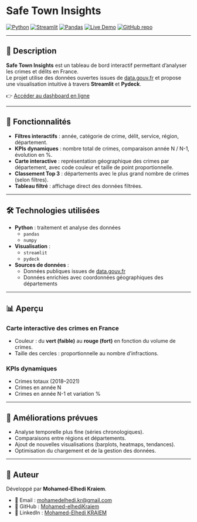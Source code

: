 # Safe Town Insights  

[![Python](https://img.shields.io/badge/Python-3.9%2B-blue?logo=python&logoColor=white)](https://www.python.org/)  [![Streamlit](https://img.shields.io/badge/Streamlit-1.0%2B-FF4B4B?logo=streamlit&logoColor=white)](https://streamlit.io/)  [![Pandas](https://img.shields.io/badge/Pandas-Data%20Analysis-150458?logo=pandas)](https://pandas.pydata.org/) [![Live Demo](https://img.shields.io/badge/Demo-Streamlit%20App-FF4B4B?logo=streamlit)](https://safe-town-insights-gp7fgkquuznlfemnuwh9pm.streamlit.app/)  [![GitHub repo](https://img.shields.io/badge/GitHub-Repository-181717?logo=github)](https://github.com/Mohamed-elhediKraiem/safe-town-insights)  

---

## 📖 Description  

**Safe Town Insights** est un tableau de bord interactif permettant d’analyser les crimes et délits en France.  
Le projet utilise des données ouvertes issues de [data.gouv.fr](https://www.data.gouv.fr/) et propose une visualisation intuitive à travers **Streamlit** et **Pydeck**.  

👉 [Accéder au dashboard en ligne](https://safe-town-insights-gp7fgkquuznlfemnuwh9pm.streamlit.app/)  

---

## 🚀 Fonctionnalités  

- **Filtres interactifs** : année, catégorie de crime, délit, service, région, département.  
- **KPIs dynamiques** : nombre total de crimes, comparaison année N / N-1, évolution en %.  
- **Carte interactive** : représentation géographique des crimes par département, avec code couleur et taille de point proportionnelle.  
- **Classement Top 3** : départements avec le plus grand nombre de crimes (selon filtres).  
- **Tableau filtré** : affichage direct des données filtrées.  

---

## 🛠️ Technologies utilisées  

- **Python** : traitement et analyse des données  
  - `pandas`  
  - `numpy`  
- **Visualisation** :  
  - `streamlit`  
  - `pydeck`  
- **Sources de données** :  
  - Données publiques issues de [data.gouv.fr](https://www.data.gouv.fr/)  
  - Données enrichies avec coordonnées géographiques des départements  

---

## 📊 Aperçu  

### Carte interactive des crimes en France  
- Couleur : du **vert (faible)** au **rouge (fort)** en fonction du volume de crimes.  
- Taille des cercles : proportionnelle au nombre d’infractions.  

### KPIs dynamiques  
- Crimes totaux (2018–2021)  
- Crimes en année N  
- Crimes en année N-1 et variation %  

---

## 📌 Améliorations prévues  

- Analyse temporelle plus fine (séries chronologiques).  
- Comparaisons entre régions et départements.  
- Ajout de nouvelles visualisations (barplots, heatmaps, tendances).  
- Optimisation du chargement et de la gestion des données.  

---

## 👤 Auteur  

Développé par **Mohamed-Elhedi Kraiem**.  

- 📧 Email : mohamedelhedi.kr@gmail.com  
- 🔗 GitHub : [Mohamed-elhediKraiem](https://github.com/Mohamed-elhediKraiem)  
- 🔗 LinkedIn : [Mohamed-Elhedi KRAIEM](https://www.linkedin.com/in/mohamed-elhedi-kraiem-49677a178/)  
